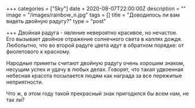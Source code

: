+++
categories = ["Sky"]
date = 2020-08-07T22:00:00Z
description = ""
image = "/images/rainbow_n.jpg"
tags = []
title = "Доводилось ли вам видеть двойную радугу?"
type = "post"

+++
Двойная радуга - явление невероятно красивое, но нечастое.   
Его вызывает двойное отражение солнечного света в каплях дождя. Любопытно, что во второй радуге цвета идут в обратном порядке: от фиолетового к красному.  
  
Народные приметы считают двойную радугу очень хорошим знаком, несущим успех и удачу в любых делах. Говорят, что такая удвоенная небесная красота посылается людям как награда за все пережитые неприятности.  
  
Что ж, в этом году такой прекрасный знак пригодился бы всем нам, не так ли?